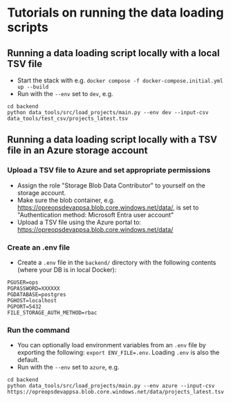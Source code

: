 # Tutorials on running the data loading scripts

## Running a data loading script locally with a local TSV file

- Start the stack with e.g. `docker compose -f docker-compose.initial.yml up --build`
- Run with the `--env` set to `dev`, e.g.

```
cd backend
python data_tools/src/load_projects/main.py --env dev --input-csv data_tools/test_csv/projects_latest.tsv
```

## Running a data loading script locally with a TSV file in an Azure storage account

### Upload a TSV file to Azure and set appropriate permissions

- Assign the role "Storage Blob Data Contributor" to yourself on the storage account.
- Make sure the blob container, e.g. https://opreopsdevappsa.blob.core.windows.net/data/, is set to "Authentication method: Microsoft Entra user account"
- Upload a TSV file using the Azure portal to: https://opreopsdevappsa.blob.core.windows.net/data/

### Create an .env file

- Create a `.env` file in the `backend/` directory with the following contents (where your DB is in local Docker):

```
PGUSER=ops
PGPASSWORD=XXXXXX
PGDATABASE=postgres
PGHOST=localhost
PGPORT=5432
FILE_STORAGE_AUTH_METHOD=rbac
```

### Run the command

- You can optionally load environment variables from an `.env` file by exporting the following: `export ENV_FILE=.env`.  Loading `.env` is also the default.
- Run with the `--env` set to `azure`, e.g.

```
cd backend
python data_tools/src/load_projects/main.py --env azure --input-csv https://opreopsdevappsa.blob.core.windows.net/data/projects_latest.tsv
```
